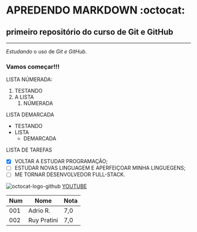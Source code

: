 # APREDENDO MARKDOWN :octocat:
 ## primeiro repositório do curso de Git e GitHub
***
*Estudando* o uso de _*Git e GitHub*_.
### Vamos começar!!!
LISTA NÚMERADA:
1. TESTANDO
2. A LISTA
   1. NÚMERADA

LISTA DEMARCADA
* TESTANDO
* LISTA
  * DEMARCADA

LISTA DE TAREFAS
* [X] VOLTAR A ESTUDAR PROGRAMAÇÃO;
* [ ] ESTUDAR NOVAS LINGUAGEM E APERFEIÇOAR MINHA LINGUEGENS;
* [ ] ME TORNAR DESENVOLVEDOR FULL-STACK.

![octocat-logo-github](https://github.com/user-attachments/assets/85c3da18-4787-4807-ab44-9c3bd56ed9da)
[YOUTUBE](HTTPS://YOUTUBE.COM)


Num|Nome|Nota
---|---|---
001 | Adrio R. | 7,0
002 | Ruy Pratini | 7,0
